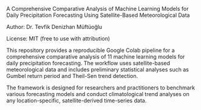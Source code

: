 A Comprehensive Comparative Analysis of Machine Learning Models for Daily Precipitation Forecasting Using Satellite-Based Meteorological Data

Author: Dr. Tevfik Denizhan Müftüoğlu

License: MIT (free to use with attribution)

This repository provides a reproducible Google Colab pipeline for a comprehensive comparative analysis of 11 machine learning models for daily precipitation forecasting. The workflow uses satellite-based meteorological data and includes preliminary statistical analyses such as Gumbel return period and Theil-Sen trend detection.

The framework is designed for researchers and practitioners to benchmark various forecasting models and conduct climatological trend analyses on any location-specific, satellite-derived time-series data.
